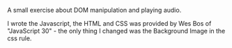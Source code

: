 A small exercise about DOM manipulation and playing audio.

I wrote the Javascript, the HTML and CSS was provided by Wes Bos of "JavaScript 30" - the only thing I changed was the Background Image in the css rule. 